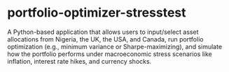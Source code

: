 # portfolio-optimizer-stresstest
A  Python-based application that allows users to input/select asset allocations from Nigeria, the UK, the USA, and Canada, run portfolio optimization (e.g., minimum variance or Sharpe-maximizing), and simulate how the portfolio performs under macroeconomic stress scenarios like inflation, interest rate hikes, and currency shocks.
